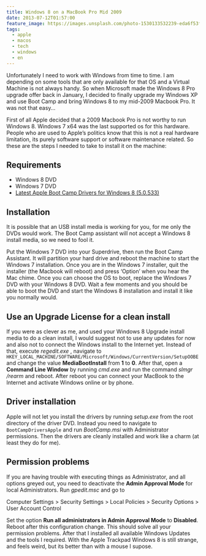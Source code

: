 ```yaml
---
title: Windows 8 on a MacBook Pro Mid 2009
date: 2013-07-12T01:57:00
feature_image: https://images.unsplash.com/photo-1530133532239-eda6f53fcf0f?ixlib=rb-0.3.5&q=80&fm=jpg&crop=entropy&cs=tinysrgb&w=1080&fit=max&ixid=eyJhcHBfaWQiOjExNzczfQ&s=31bc92370cefbe48f597bce89aae061d
tags:
  - apple
  - macos
  - tech
  - windows
  - en
---
```


Unfortunately I need to work with Windows from time to time. I am depending on some tools that are only available for that OS and a Virtual Machine is not always handy. So when Microsoft made the Windows 8 Pro upgrade offer back in January, I decided to finally upgrade my Windows XP and use Boot Camp and bring Windows 8 to my mid-2009 Macbook Pro. It was not that easy…

First of all Apple decided that a 2009 Macbook Pro is not worthy to run Windows 8. Windows 7 x64 was the last supported os for this hardware. People who are used to Apple’s politics know that this is not a real hardware limitation, its purely software support or software maintenance related. So these are the steps I needed to take to install it on the machine:

## Requirements

* Windows 8 DVD
* Windows 7 DVD
* [Latest Apple Boot Camp Drivers for Windows 8 (5.0.533)](http://support.apple.com/kb/DL1638)

## Installation

It is possible that an USB install media is working for you, for me only the DVDs would work. The Boot Camp assistant will not accept a Windows 8 install media, so we need to fool it.

Put the Windows 7 DVD into your Superdrive, then run the Boot Camp Assistant. It will partition your hard drive and reboot the machine to start the Windows 7 installation. Once you are in the Windows 7 installer, quit the installer (the Macbook will reboot) and press ‘Option’ when you hear the Mac chime. Once you can choose the OS to boot, replace the Windows 7 DVD with your Windows 8 DVD. Wait a few moments and you should be able to boot the DVD and start the Windows 8 installation and install it like you normally would.

## Use an Upgrade License for a clean install

If you were as clever as me, and used your Windows 8 Upgrade install media to do a clean install, I would suggest not to use any updates for now and also not to connect the Windows install to the Internet yet. Instead of that, execute _regedit.exe_ , navigate to `HKEY_LOCAL_MACHINE/SOFTWARE/Microsoft/Windows/CurrentVersion/SetupOOBE` and change the value **MediaBootInstall** from **1** to **0**. After that, open a **Command Line Window** by running _cmd.exe_ and run the command _slmgr /rearm_ and reboot. After reboot you can connect your MacBook to the Internet and activate Windows online or by phone.

## Driver installation

Apple will not let you install the drivers by running _setup.exe_ from the root directory of the driver DVD. Instead you need to navigate to `BootCampDriversApple` and run _BootCamp.msi_ with Administrator permissions. Then the drivers are cleanly installed and work like a charm (at least they do for me).

## Permission problems

If you are having trouble with executing things as Administrator, and all options greyed out, you need to deactivate the **Admin Approval Mode** for local Administrators. Run _gpedit.msc_ and go to

Computer Settings > Security Settings > Local Policies > Security Options > User Account Control

Set the option **Run all administrators in Admin Approval Mode** to **Disabled**. Reboot after this configuration change. This should solve all your permission problems. After that I installed all available Windows Updates and the tools I required. With the Apple Trackpad Windows 8 is still strange, and feels weird, but its better than with a mouse I supose.
